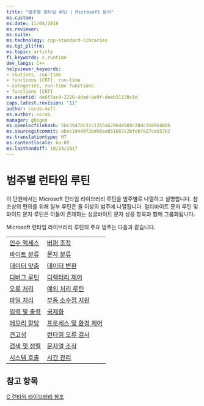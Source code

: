 ```yaml
---
title: "범주별 런타임 루틴 | Microsoft 문서"
ms.custom: 
ms.date: 11/04/2016
ms.reviewer: 
ms.suite: 
ms.technology: cpp-standard-libraries
ms.tgt_pltfrm: 
ms.topic: article
f1_keywords: c.runtime
dev_langs: C++
helpviewer_keywords:
- routines, run-time
- functions [CRT], run-time
- categories, run-time functions
- functions [CRT]
ms.assetid: de6f5ac4-2226-4dad-be9f-deeb31138c9d
caps.latest.revision: "11"
author: corob-msft
ms.author: corob
manager: ghogen
ms.openlocfilehash: 5bc3947dc31c1355a67864e509c28dc3569b488b
ms.sourcegitcommit: ebec1d449f2bd98aa851667c2bfeb7e27ce657b2
ms.translationtype: HT
ms.contentlocale: ko-KR
ms.lasthandoff: 10/24/2017
---
```

# <a name="run-time-routines-by-category"></a>범주별 런타임 루틴
이 단원에서는 Microsoft 런타임 라이브러리 루틴을 범주별로 나열하고 설명합니다. 참조상의 편의를 위해 일부 루틴은 둘 이상의 범주에 나열됩니다. 멀티바이트 문자 루틴 및 와이드 문자 루틴은 이들이 존재하는 싱글바이트 문자 상응 항목과 함께 그룹화됩니다.  
  
 Microsoft 런타임 라이브러리 루틴의 주요 범주는 다음과 같습니다.  
  
|||  
|-|-|  
|[인수 액세스](../c-runtime-library/argument-access.md)|[버퍼 조작](../c-runtime-library/buffer-manipulation.md)|  
|[바이트 분류](../c-runtime-library/byte-classification.md)|[문자 분류](../c-runtime-library/character-classification.md)|  
|[데이터 맞춤](../c-runtime-library/data-alignment.md)|[데이터 변환](../c-runtime-library/data-conversion.md)|  
|[디버그 루틴](../c-runtime-library/debug-routines.md)|[디렉터리 제어](../c-runtime-library/directory-control.md)|  
|[오류 처리](../c-runtime-library/error-handling-crt.md)|[예외 처리 루틴](../c-runtime-library/exception-handling-routines.md)|  
|[파일 처리](../c-runtime-library/file-handling.md)|[부동 소수점 지원](../c-runtime-library/floating-point-support.md)|  
|[입력 및 출력](../c-runtime-library/input-and-output.md)|[국제화](../c-runtime-library/internationalization.md)|  
|[메모리 할당](../c-runtime-library/memory-allocation.md)|[프로세스 및 환경 제어](../c-runtime-library/process-and-environment-control.md)|  
|[견고성](../c-runtime-library/robustness.md)|[런타임 오류 검사](../c-runtime-library/run-time-error-checking.md)|  
|[검색 및 정렬](../c-runtime-library/searching-and-sorting.md)|[문자열 조작](../c-runtime-library/string-manipulation-crt.md)|  
|[시스템 호출](../c-runtime-library/system-calls.md)|[시간 관리](../c-runtime-library/time-management.md)|  
  
## <a name="see-also"></a>참고 항목  
 [C 런타임 라이브러리 참조](../c-runtime-library/c-run-time-library-reference.md)
